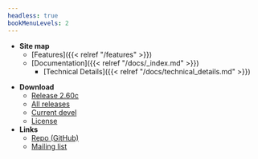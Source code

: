 ```yaml
---
headless: true
bookMenuLevels: 2
---
```


 - **Site map**
   - [Features]({{< relref "/features" >}})
   - [Documentation]({{< relref "/docs/_index.md" >}})
     - [Technical Details]({{< relref "/docs/technical_details.md" >}})
  <!--   - [Without ToC](< relref "/docs/example/table-of-contents/without-toc" >)-->
<!--- [Blog](< relref "/posts" >)-->
 - **Download**
   - [Release 2.60c](https://github.com/vanhauser-thc/AFLplusplus/releases/tag/2.60c)
   - [All releases](https://github.com/vanhauser-thc/AFLplusplus/releases)
   - [Current devel](https://github.com/vanhauser-thc/AFLplusplus)
   - [License](https://raw.githubusercontent.com/vanhauser-thc/AFLplusplus/master/docs/COPYING)
 - **Links**
   - [Repo (GitHub)](https://github.com/vanhauser-thc/AFLplusplus)
   - [Mailing list](https://groups.google.com/group/afl-users)
